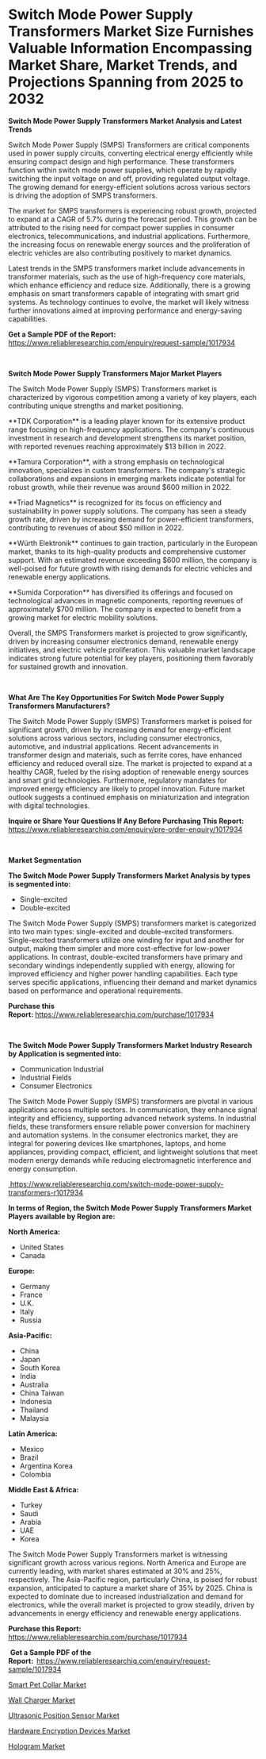 <p><h1>Switch Mode Power Supply Transformers Market Size Furnishes Valuable Information Encompassing Market Share, Market Trends, and Projections Spanning from 2025 to 2032</h1></p><p><strong>Switch Mode Power Supply Transformers Market Analysis and Latest Trends</strong></p>
<p><p>Switch Mode Power Supply (SMPS) Transformers are critical components used in power supply circuits, converting electrical energy efficiently while ensuring compact design and high performance. These transformers function within switch mode power supplies, which operate by rapidly switching the input voltage on and off, providing regulated output voltage. The growing demand for energy-efficient solutions across various sectors is driving the adoption of SMPS transformers.</p><p>The market for SMPS transformers is experiencing robust growth, projected to expand at a CAGR of 5.7% during the forecast period. This growth can be attributed to the rising need for compact power supplies in consumer electronics, telecommunications, and industrial applications. Furthermore, the increasing focus on renewable energy sources and the proliferation of electric vehicles are also contributing positively to market dynamics.</p><p>Latest trends in the SMPS transformers market include advancements in transformer materials, such as the use of high-frequency core materials, which enhance efficiency and reduce size. Additionally, there is a growing emphasis on smart transformers capable of integrating with smart grid systems. As technology continues to evolve, the market will likely witness further innovations aimed at improving performance and energy-saving capabilities.</p></p>
<p><strong>Get a Sample PDF of the Report:&nbsp;</strong> <a href="https://www.reliableresearchiq.com/enquiry/request-sample/1017934?utm_campaign=1121&utm_medium=2&utm_source=Github&utm_content=ia&utm_term=10022025&utm_id=switch-mode-power-supply-transformers">https://www.reliableresearchiq.com/enquiry/request-sample/1017934</a></p>
<p>&nbsp;</p>
<p><strong>Switch Mode Power Supply Transformers Major Market Players</strong></p>
<p><p>The Switch Mode Power Supply (SMPS) Transformers market is characterized by vigorous competition among a variety of key players, each contributing unique strengths and market positioning. </p><p>**TDK Corporation** is a leading player known for its extensive product range focusing on high-frequency applications. The company's continuous investment in research and development strengthens its market position, with reported revenues reaching approximately $13 billion in 2022.</p><p>**Tamura Corporation**, with a strong emphasis on technological innovation, specializes in custom transformers. The company's strategic collaborations and expansions in emerging markets indicate potential for robust growth, while their revenue was around $600 million in 2022.</p><p>**Triad Magnetics** is recognized for its focus on efficiency and sustainability in power supply solutions. The company has seen a steady growth rate, driven by increasing demand for power-efficient transformers, contributing to revenues of about $50 million in 2022.</p><p>**Würth Elektronik** continues to gain traction, particularly in the European market, thanks to its high-quality products and comprehensive customer support. With an estimated revenue exceeding $600 million, the company is well-poised for future growth with rising demands for electric vehicles and renewable energy applications.</p><p>**Sumida Corporation** has diversified its offerings and focused on technological advances in magnetic components, reporting revenues of approximately $700 million. The company is expected to benefit from a growing market for electric mobility solutions.</p><p>Overall, the SMPS Transformers market is projected to grow significantly, driven by increasing consumer electronics demand, renewable energy initiatives, and electric vehicle proliferation. This valuable market landscape indicates strong future potential for key players, positioning them favorably for sustained growth and innovation.</p></p>
<p>&nbsp;</p>
<p><strong>What Are The Key Opportunities For Switch Mode Power Supply Transformers Manufacturers?</strong></p>
<p><p>The Switch Mode Power Supply (SMPS) Transformers market is poised for significant growth, driven by increasing demand for energy-efficient solutions across various sectors, including consumer electronics, automotive, and industrial applications. Recent advancements in transformer design and materials, such as ferrite cores, have enhanced efficiency and reduced overall size. The market is projected to expand at a healthy CAGR, fueled by the rising adoption of renewable energy sources and smart grid technologies. Furthermore, regulatory mandates for improved energy efficiency are likely to propel innovation. Future market outlook suggests a continued emphasis on miniaturization and integration with digital technologies.</p></p>
<p><strong>Inquire or Share Your Questions If Any Before Purchasing This Report:</strong> <a href="https://www.reliableresearchiq.com/enquiry/pre-order-enquiry/1017934?utm_campaign=1121&utm_medium=2&utm_source=Github&utm_content=ia&utm_term=10022025&utm_id=switch-mode-power-supply-transformers">https://www.reliableresearchiq.com/enquiry/pre-order-enquiry/1017934</a></p>
<p>&nbsp;</p>
<p><strong>Market Segmentation</strong></p>
<p><strong>The Switch Mode Power Supply Transformers Market Analysis by types is segmented into:</strong></p>
<p><ul><li>Single-excited</li><li>Double-excited</li></ul></p>
<p><p>The Switch Mode Power Supply (SMPS) transformers market is categorized into two main types: single-excited and double-excited transformers. Single-excited transformers utilize one winding for input and another for output, making them simpler and more cost-effective for low-power applications. In contrast, double-excited transformers have primary and secondary windings independently supplied with energy, allowing for improved efficiency and higher power handling capabilities. Each type serves specific applications, influencing their demand and market dynamics based on performance and operational requirements.</p></p>
<p><strong>Purchase this Report:&nbsp;</strong><a href="https://www.reliableresearchiq.com/purchase/1017934?utm_campaign=1121&utm_medium=2&utm_source=Github&utm_content=ia&utm_term=10022025&utm_id=switch-mode-power-supply-transformers">https://www.reliableresearchiq.com/purchase/1017934</a></p>
<p>&nbsp;</p>
<p><strong>The Switch Mode Power Supply Transformers Market Industry Research by Application is segmented into:</strong></p>
<p><ul><li>Communication Industrial</li><li>Industrial Fields</li><li>Consumer Electronics</li></ul></p>
<p><p>The Switch Mode Power Supply (SMPS) transformers are pivotal in various applications across multiple sectors. In communication, they enhance signal integrity and efficiency, supporting advanced network systems. In industrial fields, these transformers ensure reliable power conversion for machinery and automation systems. In the consumer electronics market, they are integral for powering devices like smartphones, laptops, and home appliances, providing compact, efficient, and lightweight solutions that meet modern energy demands while reducing electromagnetic interference and energy consumption.</p></p>
<p><a href="https://www.reliableresearchiq.com/switch-mode-power-supply-transformers-r1017934?utm_campaign=1121&utm_medium=2&utm_source=Github&utm_content=ia&utm_term=10022025&utm_id=switch-mode-power-supply-transformers">&nbsp;https://www.reliableresearchiq.com/switch-mode-power-supply-transformers-r1017934</a></p>
<p><strong>In terms of Region, the Switch Mode Power Supply Transformers Market Players available by Region are:</strong></p>
<p>
    <p> <strong> North America: </strong>
        <ul>
            <li>United States</li>
            <li>Canada</li>
        </ul>
        </p> 
    <p> <strong> Europe: </strong>
        <ul>
            <li>Germany</li>
            <li>France</li>
            <li>U.K.</li>
            <li>Italy</li>
            <li>Russia</li>
        </ul>
        </p> 
    <p> <strong> Asia-Pacific: </strong>
        <ul>
            <li>China</li>
            <li>Japan</li>
            <li>South Korea</li>
            <li>India</li>
            <li>Australia</li>
            <li>China Taiwan</li>
            <li>Indonesia</li>
            <li>Thailand</li>
            <li>Malaysia</li>
        </ul>
        </p> 
    <p> <strong> Latin America: </strong>
        <ul>
            <li>Mexico</li>
            <li>Brazil</li>
            <li>Argentina Korea</li>
            <li>Colombia</li>
        </ul>
        </p> 
    <p> <strong> Middle East & Africa: </strong>
        <ul>
            <li>Turkey</li>
            <li>Saudi</li>
            <li>Arabia</li>
            <li>UAE</li>
            <li>Korea</li>
        </ul>
    </p>
    </p>
<p><p>The Switch Mode Power Supply Transformers market is witnessing significant growth across various regions. North America and Europe are currently leading, with market shares estimated at 30% and 25%, respectively. The Asia-Pacific region, particularly China, is poised for robust expansion, anticipated to capture a market share of 35% by 2025. China is expected to dominate due to increased industrialization and demand for electronics, while the overall market is projected to grow steadily, driven by advancements in energy efficiency and renewable energy applications.</p></p>
<p><strong>Purchase this Report: </strong><a href="https://www.reliableresearchiq.com/purchase/1017934?utm_campaign=1121&utm_medium=2&utm_source=Github&utm_content=ia&utm_term=10022025&utm_id=switch-mode-power-supply-transformers">https://www.reliableresearchiq.com/purchase/1017934</a></p>
<p>&nbsp;<strong>Get a Sample PDF of the Report:&nbsp;&nbsp;</strong><a href="https://www.reliableresearchiq.com/enquiry/request-sample/1017934?utm_campaign=1121&utm_medium=2&utm_source=Github&utm_content=ia&utm_term=10022025&utm_id=switch-mode-power-supply-transformers">https://www.reliableresearchiq.com/enquiry/request-sample/1017934</a></p>
<p><strong></strong></p>
<p><p><a href="https://github.com/ritooesiaba/Market-Research-Report-List-1/blob/main/smart-pet-collar-market.md?utm_campaign=1121&utm_medium=2&utm_source=Github&utm_content=ia&utm_term=10022025&utm_id=switch-mode-power-supply-transformers">Smart Pet Collar Market</a></p><p><a href="https://github.com/aarajlyre/Market-Research-Report-List-1/blob/main/wall-charger-market.md?utm_campaign=1121&utm_medium=2&utm_source=Github&utm_content=ia&utm_term=10022025&utm_id=switch-mode-power-supply-transformers">Wall Charger Market</a></p><p><a href="https://github.com/elvutedipela/Market-Research-Report-List-1/blob/main/ultrasonic-position-sensor-market.md?utm_campaign=1121&utm_medium=2&utm_source=Github&utm_content=ia&utm_term=10022025&utm_id=switch-mode-power-supply-transformers">Ultrasonic Position Sensor Market</a></p><p><a href="https://github.com/sawrovpipolo/Market-Research-Report-List-1/blob/main/hardware-encryption-devices-market.md?utm_campaign=1121&utm_medium=2&utm_source=Github&utm_content=ia&utm_term=10022025&utm_id=switch-mode-power-supply-transformers">Hardware Encryption Devices Market</a></p><p><a href="https://github.com/sponsumelo/Market-Research-Report-List-1/blob/main/hologram-market.md?utm_campaign=1121&utm_medium=2&utm_source=Github&utm_content=ia&utm_term=10022025&utm_id=switch-mode-power-supply-transformers">Hologram Market</a></p></p>